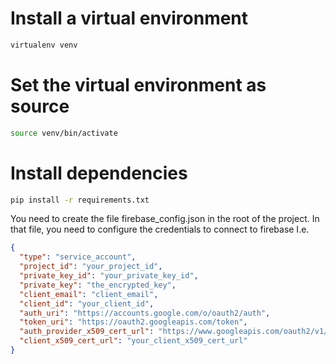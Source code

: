 # Install a virtual environment
```sh
virtualenv venv
```

# Set the virtual environment as source
```sh
source venv/bin/activate
```

# Install dependencies
```sh
pip install -r requirements.txt
````

You need to create the file firebase_config.json in the root of the project.
In that file, you need to configure the credentials to connect to firebase
I.e.

```json
{
  "type": "service_account",
  "project_id": "your_project_id",
  "private_key_id": "your_private_key_id",
  "private_key": "the_encrypted_key",
  "client_email": "client_email",
  "client_id": "your_client_id",
  "auth_uri": "https://accounts.google.com/o/oauth2/auth",
  "token_uri": "https://oauth2.googleapis.com/token",
  "auth_provider_x509_cert_url": "https://www.googleapis.com/oauth2/v1/certs",
  "client_x509_cert_url": "your_client_x509_cert_url"
}
```

